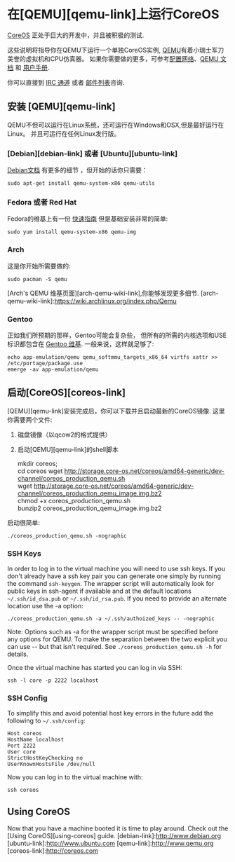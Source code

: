 ﻿# 在[QEMU][qemu-link]上运行CoreOS

[CoreOS](http://coreos.com) 正处于巨大的开发中，并且被积极的测试.

这些说明将指导你在QEMU下运行一个单独CoreOS实例,
[QEMU](http://www.qemu.org)有着小瑞士军刀美誉的虚拟机和CPU仿真器。
如果你需要做的更多，可参考[配置网络][qemunet]、[QEMU 文档][qemuwiki] 和 [用户手册][qemudoc].

你可以直接到 [IRC 通道][irc] 或者 [邮件列表][coreos-dev]咨询.

[qemunet]: http://wiki.qemu.org/Documentation/Networking
[qemuwiki]: http://wiki.qemu.org/Manual
[qemudoc]: http://qemu.weilnetz.de/qemu-doc.html
[irc]:irc://irc.freenode.org:6667/#coreos
[coreos-dev]:https://groups.google.com/forum/#!forum/coreos-dev


## 安装 [QEMU][qemu-link]

QEMU不但可以运行在Linux系统，还可运行在Windows和OSX,但是最好运行在Linux。
并且可运行在任何Linux发行版。

### [Debian][debian-link] 或者 [Ubuntu][ubuntu-link]

[Debian文档][qemudeb] 有更多的细节 ，但开始的话你只需要：

    sudo apt-get install qemu-system-x86 qemu-utils

[qemudeb]: https://wiki.debian.org/QEMU

### Fedora 或者 Red Hat

Fedora的维基上有一份 [快速指南][qemufed] 但是基础安装非常的简单:

    sudo yum install qemu-system-x86 qemu-img

[qemufed]: https://fedoraproject.org/wiki/How_to_use_qemu

### Arch

这是你开始所需要做的:

    sudo pacman -S qemu

[Arch's QEMU 维基页面][arch-qemu-wiki-link],你能够发现更多细节.
[arch-qemu-wiki-link]:https://wiki.archlinux.org/index.php/Qemu

### Gentoo

正如我们所预期的那样，Gentoo可能会复杂些，
但所有的所需的内核选项和USE标识都包含在 [Gentoo
维基][qemugen]. 一般来说，这样就足够了:

    echo app-emulation/qemu qemu_softmmu_targets_x86_64 virtfs xattr >> /etc/portage/package.use
    emerge -av app-emulation/qemu

[qemugen]: http://wiki.gentoo.org/wiki/QEMU


## 启动[CoreOS][coreos-link]

[QEMU][qemu-link]安装完成后，你可以下载并且启动最新的CoreOS镜像.
这里你需要两个文件:  

1. 磁盘镜像（以qcow2的格式提供）  

2. 启动[QEMU][qemu-link]的shell脚本
 
    mkdir coreos;  
    cd coreos
    wget http://storage.core-os.net/coreos/amd64-generic/dev-channel/coreos_production_qemu.sh  
    wget http://storage.core-os.net/coreos/amd64-generic/dev-channel/coreos_production_qemu_image.img.bz2    
    chmod +x coreos_production_qemu.sh  
    bunzip2 coreos_production_qemu_image.img.bz2
		
启动很简单:    
  
    ./coreos_production_qemu.sh -nographic

### SSH Keys

In order to log in to the virtual machine you will need to use ssh keys.
If you don't already have a ssh key pair you can generate one simply by
running the command `ssh-keygen`. The wrapper script will automatically
look for public keys in ssh-agent if available and at the default
locations `~/.ssh/id_dsa.pub` or `~/.ssh/id_rsa.pub`. If you need to
provide an alternate location use the -a option:

    ./coreos_production_qemu.sh -a ~/.ssh/authoized_keys -- -nographic

Note: Options such as -a for the wrapper script must be specified before
any options for QEMU. To make the separation between the two explicit
you can use -- but that isn't required. See
`./coreos_production_qemu.sh -h` for details.

Once the virtual machine has started you can log in via SSH:

    ssh -l core -p 2222 localhost

### SSH Config

To simplify this and avoid potential host key errors in the future add
the following to `~/.ssh/config`:

    Host coreos
    HostName localhost
    Port 2222
    User core
    StrictHostKeyChecking no
    UserKnownHostsFile /dev/null

Now you can log in to the virtual machine with:

    ssh coreos


## Using CoreOS

Now that you have a machine booted it is time to play around. Check out
the [Using CoreOS][using-coreos] guide.
[debian-link]:http://www.debian.org
[ubuntu-link]:http://www.ubuntu.com
[qemu-link]:http://www.qemu.org
[coreos-link]:http://coreos.com